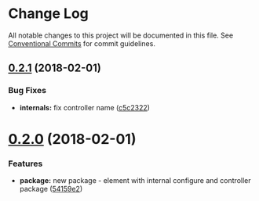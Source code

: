 # Change Log

All notable changes to this project will be documented in this file.
See [Conventional Commits](https://conventionalcommits.org) for commit guidelines.

<a name="0.2.1"></a>
## [0.2.1](https://github.com/PieElements/pie-test-elements/compare/v0.2.0...v0.2.1) (2018-02-01)


### Bug Fixes

* **internals:** fix controller name ([c5c2322](https://github.com/PieElements/pie-test-elements/commit/c5c2322))




<a name="0.2.0"></a>
# [0.2.0](https://github.com/PieElements/pie-test-elements/compare/v0.1.2...v0.2.0) (2018-02-01)


### Features

* **package:** new package - element with internal configure and controller package ([54159e2](https://github.com/PieElements/pie-test-elements/commit/54159e2))
